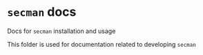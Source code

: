 # `secman` docs

Docs for `secman` installation and usage

This folder is used for documentation related to developing `secman`

